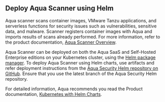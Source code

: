 ## Deploy Aqua Scanner using Helm

Aqua scanner scans container images, VMware Tanzu applications, and serverless functions for security issues such as vulnerabilities, sensitive data, and malware. Scanner registers container images with Aqua and imports results of scans already performed. For more information, refer to the product documentation, [Aqua Scanner Overview](https://docs.aquasec.com/docs/aqua-scanner). 

Aqua Scanner can be deployed on both the Aqua SaaS and Self-Hosted Enterprise editions on your Kubernetes cluster, using the [Helm package manager](https://helm.sh/). To deploy Aqua Scanner using Helm charts, use artifacts and refer deployment instructions from the [Aqua Security Helm repository on GitHub](https://github.com/aquasecurity/aqua-helm/). Ensure that you use the latest branch of the Aqua Security Helm repository.

For detailed information, Aqua recommends you read the Product documentation, [Kubernetes with Helm Charts](https://docs.aquasec.com/docs/kubernetes-with-helm).